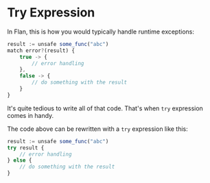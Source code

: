 # Try Expression
In Flan, this is how you would typically handle runtime exceptions:
```js
result := unsafe some_func("abc")
match error?(result) {
    true -> {
        // error handling
    },
    false -> {
        // do something with the result
    }
}
```
It's quite tedious to write all of that code. That's when `try` expression comes in handy.

The code above can be rewritten with a `try` expression like this:
```js
result := unsafe some_func("abc")
try result {
    // error handling
} else {
    // do something with the result
}
```
